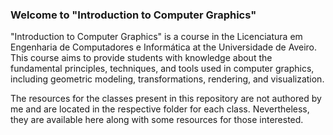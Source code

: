 ### Welcome to "Introduction to Computer Graphics"

"Introduction to Computer Graphics" is a course in the Licenciatura em Engenharia de Computadores e Informática at the Universidade de Aveiro. This course aims to provide students with knowledge about the fundamental principles, techniques, and tools used in computer graphics, including geometric modeling, transformations, rendering, and visualization.

The resources for the classes present in this repository are not authored by me and are located in the respective folder for each class. Nevertheless, they are available here along with some resources for those interested.

